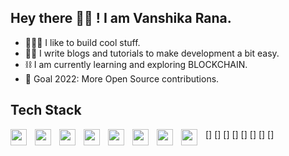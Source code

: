 ## Hey there 👋🏻 ! I am Vanshika Rana.

- 👩🏻‍💻 I like to build cool stuff.
- ✍🏻 I write blogs and tutorials to make development a bit easy.
- ⛓️ I am currently learning and exploring BLOCKCHAIN.
- 🎯 Goal 2022: More Open Source contributions.


## Tech Stack
[<img align="left" width="26px" src="https://cdn.jsdelivr.net/gh/devicons/devicon/icons/html5/html5-original.svg" style="padding-right:10px;" />]
[<img align="left" width="26px" src="https://cdn.jsdelivr.net/gh/devicons/devicon/icons/css3/css3-plain.svg" style="padding-right:10px;" />]
[<img align="left" width="26px" src="https://cdn.jsdelivr.net/gh/devicons/devicon/icons/javascript/javascript-original.svg"  style="padding-right:10px;"/>]
[<img align="left" width="26px" src="https://cdn.jsdelivr.net/gh/devicons/devicon/icons/react/react-original.svg" style="padding-right:10px;"/>]
[<img align="left" width="26px" src="https://cdn.jsdelivr.net/gh/devicons/devicon/icons/python/python-original.svg" style="padding-right:10px;"/>]
[<img align="left" width="26px" src="https://cdn.jsdelivr.net/gh/devicons/devicon/icons/flask/flask-original.svg" style="padding-right:10px;"/>]
[<img align="left" width="26px" src="https://cdn.jsdelivr.net/gh/devicons/devicon/icons/nextjs/nextjs-original.svg" style="padding-right:10px;"/>]
[<img align="left" width="26px" src="https://cdn.jsdelivr.net/gh/devicons/devicon/icons/wordpress/wordpress-plain.svg" style="padding-right:10px;"/>]
